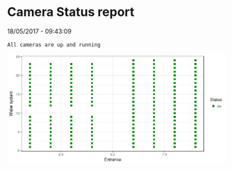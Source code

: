 Camera Status report
================
18/05/2017 - 09:43:09

    All cameras are up and running

![](camreport_files/figure-markdown_github/unnamed-chunk-2-1.png)
